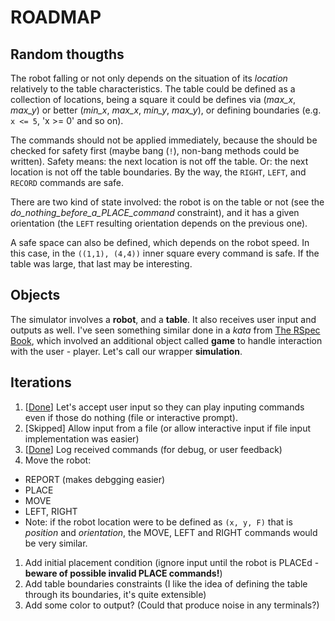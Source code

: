 ROADMAP
=======

Random thougths
---------------

The robot falling or not only depends on the situation of its _location_ relatively to the table characteristics. The table could be defined as a collection of locations, being a square it could be defines via (*max_x*, *max_y*) or better (*min_x*, *max_x*, *min_y*, *max_y*), or defining boundaries (e.g. `x <= 5`, 'x >= 0' and so on).

The commands should not be applied immediately, because the should be checked for safety first (maybe bang (`!`), non-bang methods could be written). Safety means: the next location is not off the table. Or: the next location is not off the table boundaries. By the way, the `RIGHT`, `LEFT`, and `RECORD` commands are safe.

There are two kind of state involved: the robot is on the table or not (see the *do_nothing_before_a_PLACE_command* constraint), and it has a given orientation (the `LEFT` resulting orientation depends on the previous one).

A safe space can also be defined, which depends on the robot speed. In this case, in the `((1,1), (4,4))` inner square every command is safe. If the table was large, that last may be interesting.


Objects
-------

The simulator involves a **robot**, and a **table**. It also receives user input and outputs as well. I've seen something similar done in a _kata_ from [The RSpec Book][rspec-book], which involved an additional object called **game** to handle interaction with the user - player. Let's call our wrapper **simulation**.

  [rspec-book]: https://pragprog.com/book/achbd/the-rspec-book

Iterations
----------

1. [[Done][PR#2]] Let's accept user input so they can play inputing commands even if those do nothing (file or interactive prompt).
1. [Skipped] Allow input from a file (or allow interactive input if file input implementation was easier)
1. [[Done][PR#2]] Log received commands (for debug, or user feedback)
1. Move the robot:
  - REPORT (makes debgging easier)
  - PLACE
  - MOVE
  - LEFT, RIGHT
  - Note: if the robot location were to be defined as `(x, y, F)` that is _position_ and _orientation_, the MOVE, LEFT and RIGHT commands would be very similar.
1. Add initial placement condition (ignore input until the robot is PLACEd - **beware of possible invalid PLACE commands!**)
1. Add table boundaries constraints (I like the idea of defining the table through its boundaries, it's quite extensible)
1. Add some color to output? (Could that produce noise in any terminals?)

  [PR#2]: https://github.com/gonzalo-bulnes/kata-toy_robot_simulator/pull/2
